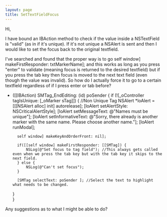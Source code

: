 ```yaml
---
layout: page
title: SetTextFieldFocus
---
```




Hi,

I have bound an IBAction method to check if the value inside a NSTextField is "valid" (as in if it's unique). If it's not unique a NSAlert is sent and then I would like to set the focus back to the original textfield.

I've searched and found that the proper way is to go self window] makeFirstResponder: txtMarkerName]; and this works as long as you press "enter" to validate (meaning focus is returned to the desired textfield) but if you press the tab key then focus is moved to the next text field (even though the value was invalid). So how do I actually force it to go to a certain textfield regardless of if I press enter or tab before?

    
- ([[IBAction) SMTag_EndEditing: (id) poSender {
    if (![_oController tagIsUnique: [_oMarker sTag]]) { 
        //Non Unique Tag
        NSAlert *loAlert = [[[NSAlert alloc] init] autorelease];
        [loAlert setAlertStyle: NSCriticalAlertStyle];
        [loAlert setMessageText: @"Names must be unique"];
        [loAlert setInformativeText: @"Sorry, there already is another marker with the same name. Please choose another name."];
        [loAlert runModal];
        
        self window] makeKeyAndOrderFront: nil];

        if([[self window] makeFirstResponder: [[SMTag]) {
            NSLog(@"Set focus to tag field"); //This always gets called even when we press the tab key but with the tab key it skips to the next field.
        } else {
            NSLog(@"Can't set focus");
        }

        [SMTag selectText: poSender ]; //Select the text to highlight what needs to be changed.
    }    
}


Any suggestions as to what I might be able to do?

